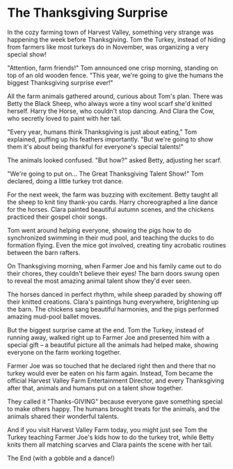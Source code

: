 # The Thanksgiving Surprise

In the cozy farming town of Harvest Valley, something very strange was happening the week before Thanksgiving. Tom the Turkey, instead of hiding from farmers like most turkeys do in November, was organizing a very special show!

"Attention, farm friends!" Tom announced one crisp morning, standing on top of an old wooden fence. "This year, we're going to give the humans the biggest Thanksgiving surprise ever!"

All the farm animals gathered around, curious about Tom's plan. There was Betty the Black Sheep, who always wore a tiny wool scarf she'd knitted herself. Harry the Horse, who couldn't stop dancing. And Clara the Cow, who secretly loved to paint with her tail.

"Every year, humans think Thanksgiving is just about eating," Tom explained, puffing up his feathers importantly. "But we're going to show them it's about being thankful for everyone's special talents!"

The animals looked confused. "But how?" asked Betty, adjusting her scarf.

"We're going to put on... The Great Thanksgiving Talent Show!" Tom declared, doing a little turkey trot dance.

For the next week, the farm was buzzing with excitement. Betty taught all the sheep to knit tiny thank-you cards. Harry choreographed a line dance for the horses. Clara painted beautiful autumn scenes, and the chickens practiced their gospel choir songs.

Tom went around helping everyone, showing the pigs how to do synchronized swimming in their mud pool, and teaching the ducks to do formation flying. Even the mice got involved, creating tiny acrobatic routines between the barn rafters.

On Thanksgiving morning, when Farmer Joe and his family came out to do their chores, they couldn't believe their eyes! The barn doors swung open to reveal the most amazing animal talent show they'd ever seen.

The horses danced in perfect rhythm, while sheep paraded by showing off their knitted creations. Clara's paintings hung everywhere, brightening up the barn. The chickens sang beautiful harmonies, and the pigs performed amazing mud-pool ballet moves.

But the biggest surprise came at the end. Tom the Turkey, instead of running away, walked right up to Farmer Joe and presented him with a special gift – a beautiful picture all the animals had helped make, showing everyone on the farm working together.

Farmer Joe was so touched that he declared right then and there that no turkey would ever be eaten on his farm again. Instead, Tom became the official Harvest Valley Farm Entertainment Director, and every Thanksgiving after that, animals and humans put on a talent show together.

They called it "Thanks-GIVING" because everyone gave something special to make others happy. The humans brought treats for the animals, and the animals shared their wonderful talents.

And if you visit Harvest Valley Farm today, you might just see Tom the Turkey teaching Farmer Joe's kids how to do the turkey trot, while Betty knits them all matching scarves and Clara paints the scene with her tail.

The End (with a gobble and a dance!)

